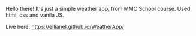 Hello there!
It's just a simple weather app, from MMC School course. Used html, css and vanila JS.

Live here:
https://ellianel.github.io/WeatherApp/
